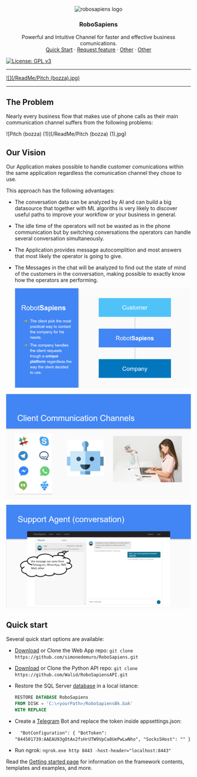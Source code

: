 <p align="center">
    <img src="file:///C:/Users/demu9/Documents/HackaMOL/RoboSapiens/Logo.PNG" alt="robosapiens logo" width="72" height="72">
</p>

<h3 align="center">RoboSapiens</h3>

<p align="center">
  Powerful and Intuitive Channel for faster and effective business comunications.
  <br>
  <a href="#">Quick Start</a>
  ·
  <a href="#">Request feature</a>
  ·
  <a href="https://themes.getbootstrap.com/">Other</a>
  ·
  <a href="https://blog.getbootstrap.com/">Other</a>
</p>

[![License: GPL v3](https://img.shields.io/badge/License-GPLv3-blue.svg)](https://www.gnu.org/licenses/gpl-3.0)

------

[![](/ReadMe/Pitch (bozza).jpg)](<https://www.youtube.com/watch?v=5ukMB4kQ_hU> "awesome")



------



## The Problem 

Nearly every business flow that makes use of phone calls as their main communication channel suffers from the following problems:

![Pitch (bozza) (1)](/ReadMe/Pitch (bozza) (1).jpg)

## Our Vision

Our Application makes possible to handle customer comunications within the same application regardless the comunication channel they chose to use.

This approach has the following advantages:

- The conversation data can be analyzed by AI and can build a big datasource that together with ML algoriths is very likely to discover useful paths to improve your workflow or your business in general.

- The idle time of the operators will not be wasted as in the phone communication but by switching conversations the operators can handle several conversation simultaneously.

- The Application provides message autocomplition and most answers that most likely the operator is going to give.

- The Messages in the chat will be analyzed to find out the state of mind of the customers in the conversation, making possible to exactly know how the operators are performing.

  ![](/ReadMe/Slide2.PNG)

![](/ReadMe/Slide3.PNG)

![](/ReadMe/Slide4.PNG)

## Quick start

Several quick start options are available:

- [Download](https://github.com/) or Clone the Web App repo: `git clone https://github.com/simonedemuro/RoboSapiens.git`

- [Download](https://github.com/) or Clone the Python API repo: `git clone https://github.com/Walid/RoboSapiensAPI.git`

- Restore the SQL Server  [database](https://linkAlFileDotBak) in a local istance: 

  ```sql
  RESTORE DATABASE RoboSapiens
  FROM DISK = 'C:\<yourPath>/RoboSapiensBk.bak'
  WITH REPLACE
  ```

- Create a [Telegram](http://createTelegramBot) Bot and replace the token inside appsettings.json:

- `  "BotConfiguration": {
      "BotToken": "844501739:AAEAU93gOtAx2fsHrUTW9VpCa8UePwLwNho",
      "Socks5Host": ""
    }` 

- Run ngrok: `ngrok.exe http 8443 -host-header="localhost:8443"`

Read the [Getting started page](https://getbootstrap.com/docs/4.3/getting-started/introduction/) for information on the framework contents, templates and examples, and more.

